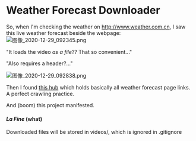 # Weather Forecast Downloader

So, when I'm checking the weather on http://www.weather.com.cn, I saw this live weather forecast beside the webpage:
![图像_2020-12-29_092345.png](https://i.loli.net/2020/12/29/2IQ7ft4n9eJx1NC.png)

"It loads the video *as a file*?? That so convenient..."

"Also requires a header?..."

![图像_2020-12-29_092838.png](https://i.loli.net/2020/12/29/LfWYBitJbpFwyse.png)

Then I found [this hub](http://video.weather.com.cn/search/search.shtml?hotspot=0&forecast=1&solarTerm=0&life=0&popularScience=0) which holds basically all weather forecast page links. A perfect crawling practice.

And (boom) this project manifested.

#### *La Fine* (what)

Downloaded files will be stored in videos/, which is ignored in .gitignore
